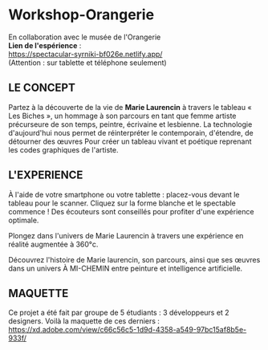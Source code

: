 # Workshop-Orangerie

En collaboration avec le musée de l'Orangerie<br>
<strong>Lien de l'espérience</strong> : <br>
https://spectacular-syrniki-bf026e.netlify.app/<br>
(Attention : sur tablette et téléphone seulement)

## LE CONCEPT
Partez à la découverte de la vie de <strong>Marie Laurencin</strong> à travers le tableau « Les Biches », un hommage à son parcours en tant que femme artiste précurseure de son temps, peintre, écrivaine et lesbienne. 
La technologie d'aujourd'hui nous permet de réinterpréter le contemporain, d'étendre,  de détourner des œuvres Pour créer un tableau vivant et poétique reprenant les codes graphiques de l'artiste.

## L'EXPERIENCE
À l'aide de votre smartphone ou votre tablette : placez-vous devant le tableau pour le scanner. 
Cliquez sur la forme blanche et le spectable commence !
Des écouteurs sont conseillés pour profiter d'une expérience optimale.  

Plongez dans l'univers de Marie Laurencin à travers une expérience en réalité augmentée à 360°c.  

Découvrez l'histoire de Marie laurencin, son parcours, ainsi que ses œuvres dans un univers À MI-CHEMIN entre peinture et intelligence artificielle.

 ## MAQUETTE
 
 Ce projet a été fait par groupe de 5 étudiants : 3 développeurs et 2 designers. Voilà la maquette de ces derniers :
 https://xd.adobe.com/view/c66c56c5-1d9d-4358-a549-97bc15af8b5e-933f/

